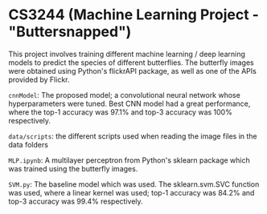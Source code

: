 # CS3244 (Machine Learning Project - "Buttersnapped")

This project involves training different machine learning / deep learning models to predict the species of different butterflies. 
The butterfly images were obtained using Python's flickrAPI package, as well as one of the APIs provided by Flickr. 

`cnnModel`: The proposed model; a convolutional neural network whose hyperparameters were tuned. Best CNN model had a great performance, where the top-1 accuracy was 97.1% and top-3 accuracy was 100% respectively. 

`data/scripts`: the different scripts used when reading the image files in the data folders

`MLP.ipynb`: A multilayer perceptron from Python's sklearn package which was trained using the butterfly images.

`SVM.py`: The baseline model which was used. The sklearn.svm.SVC function was used, where a linear kernel was used; top-1 accuracy was 84.2% and top-3 accuracy was 99.4% respectively.
